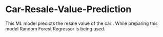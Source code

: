 # Car-Resale-Value-Prediction
This ML model predicts the resale value of the car . While preparing this model Random Forest Regressor is being used.
